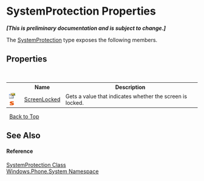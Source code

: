 # SystemProtection Properties
 _**\[This is preliminary documentation and is subject to change.\]**_

The <a href="T_Windows_Phone_System_SystemProtection">SystemProtection</a> type exposes the following members.


## Properties
&nbsp;<table><tr><th></th><th>Name</th><th>Description</th></tr><tr><td>![Public property](media/pubproperty.gif "Public property")![Static member](media/static.gif "Static member")</td><td><a href="P_Windows_Phone_System_SystemProtection_ScreenLocked">ScreenLocked</a></td><td>
Gets a value that indicates whether the screen is locked.</td></tr></table>&nbsp;
<a href="#systemprotection-properties">Back to Top</a>

## See Also


#### Reference
<a href="T_Windows_Phone_System_SystemProtection">SystemProtection Class</a><br /><a href="N_Windows_Phone_System">Windows.Phone.System Namespace</a><br />